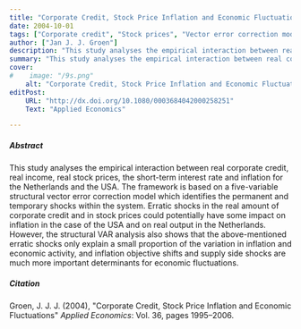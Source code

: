 ```yaml
---
title: "Corporate Credit, Stock Price Inflation and Economic Fluctuations" 
date: 2004-10-01
tags: ["Corporate credit", "Stock prices", "Vector error correction models", "Impulse response functions"]
author: ["Jan J. J. Groen"]
description: "This study analyses the empirical interaction between real corporate credit, real income, real stock prices, the short-term interest rate and inflation for the Netherlands and the United States. Published in Applied Economics, 2004."
summary: "This study analyses the empirical interaction between real corporate credit, real income, real stock prices, the short-term interest rate and inflation for the Netherlands and the United States. Published in Applied Economics, 2004." 
cover:
#    image: "/9s.png"
    alt: "Corporate Credit, Stock Price Inflation and Economic Fluctuations"
editPost:
    URL: "http://dx.doi.org/10.1080/0003684042000258251"
    Text: "Applied Economics"

---
```

##### Abstract

This study analyses the empirical interaction between real corporate credit, real income, real stock prices, the short-term interest rate and inflation for the Netherlands and the USA. The framework is based on a five-variable structural vector error correction model which identifies the permanent and temporary shocks within the system. Erratic shocks in the real amount of corporate credit and in stock prices could potentially have some impact on inflation in the case of the USA and on real output in the Netherlands. However, the structural VAR analysis also shows that the above-mentioned erratic shocks only explain a small proportion of the variation in inflation and economic activity, and inflation objective shifts and supply side shocks are much more important determinants for economic fluctuations.

##### Citation

Groen, J. J. J. (2004), "Corporate Credit, Stock Price Inflation and Economic Fluctuations" *Applied Economics*: Vol. 36, pages 1995–2006.